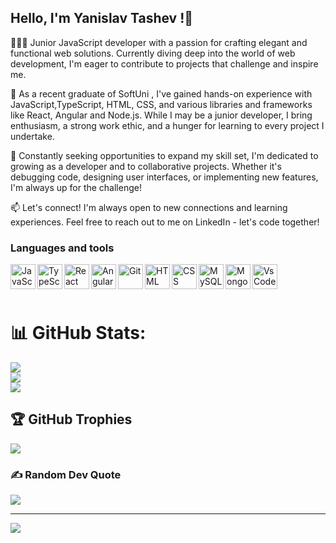 ## Hello, I'm Yanislav Tashev !👋

👨🏻‍💻 Junior JavaScript developer with a passion for crafting elegant and functional web solutions. Currently diving deep into the world of web development, I'm eager to contribute to projects that challenge and inspire me.

💼 As a recent graduate of SoftUni , I've gained hands-on experience with JavaScript,TypeScript, HTML, CSS, and various libraries and frameworks like React, Angular and Node.js. While I may be a junior developer, I bring enthusiasm, a strong work ethic, and a hunger for learning to every project I undertake.

🚀 Constantly seeking opportunities to expand my skill set, I'm dedicated to growing as a developer and to collaborative projects. Whether it's debugging code, designing user interfaces, or implementing new features, I'm always up for the challenge!

📫 Let's connect! I'm always open to new connections and learning experiences. Feel free to reach out to me on LinkedIn - let's code together!

### Languages and tools

<image align="left" alt="JavaScript" width="40px" style="padding-rigth:10px;" src="https://cdn.jsdelivr.net/gh/devicons/devicon@latest/icons/javascript/javascript-original.svg"/>
<image align="left" alt="TypeScript" width="40px" style="padding-rigth:10px;" src="https://cdn.jsdelivr.net/gh/devicons/devicon@latest/icons/typescript/typescript-original.svg"/>
<image align="left" alt="React" width="40px" style="padding-rigth:10px;" src="https://cdn.jsdelivr.net/gh/devicons/devicon@latest/icons/react/react-original.svg"/>
<image align="left" alt="Angular" width="40px" style="padding-rigth:10px;" src="https://cdn.jsdelivr.net/gh/devicons/devicon@latest/icons/angularjs/angularjs-original.svg"/>
<image align="left" alt="Git" width="40px" style="padding-rigth:10px;" src="https://cdn.jsdelivr.net/gh/devicons/devicon@latest/icons/git/git-original.svg"/>
<image align="left" alt="HTML" width="40px" style="padding-rigth:10px;" src="https://cdn.jsdelivr.net/gh/devicons/devicon@latest/icons/html5/html5-original.svg"/>
<image align="left" alt="CSS" width="40px" style="padding-rigth:10px;" src="https://cdn.jsdelivr.net/gh/devicons/devicon@latest/icons/css3/css3-original.svg"/>
<image align="left" alt="MySQL" width="40px" style="padding-rigth:10px;" src="https://cdn.jsdelivr.net/gh/devicons/devicon@latest/icons/mysql/mysql-original.svg"/>
<image align="left" alt="MongoDB" width="40px" style="padding-rigth:10px;" src="https://cdn.jsdelivr.net/gh/devicons/devicon@latest/icons/mongodb/mongodb-original.svg"/>
<image align="left" alt="VsCode" width="40px" style="padding-rigth:10px;" src="https://cdn.jsdelivr.net/gh/devicons/devicon@latest/icons/vscode/vscode-original.svg"/>
<br/>
<br/>
<br/>

# 📊 GitHub Stats:
![](https://github-readme-stats.vercel.app/api?username=TashevYanislav&theme=dark&hide_border=false&include_all_commits=false&count_private=false)<br/>
![](https://github-readme-streak-stats.herokuapp.com/?user=TashevYanislav&theme=dark&hide_border=false)<br/>
![](https://github-readme-stats.vercel.app/api/top-langs/?username=TashevYanislav&theme=dark&hide_border=false&include_all_commits=false&count_private=false&layout=compact)

## 🏆 GitHub Trophies
![](https://github-profile-trophy.vercel.app/?username=TashevYanislav&theme=radical&no-frame=false&no-bg=true&margin-w=4)

### ✍️ Random Dev Quote
![](https://quotes-github-readme.vercel.app/api?type=horizontal&theme=dark)

---
[![](https://visitcount.itsvg.in/api?id=TashevYanislav&icon=1&color=0)](https://visitcount.itsvg.in)

<!-- Proudly created with GPRM ( https://gprm.itsvg.in ) -->
